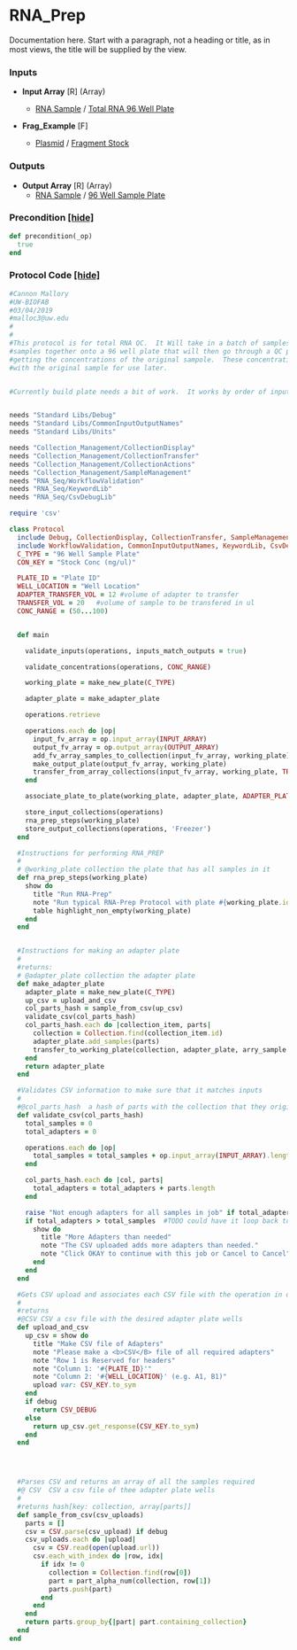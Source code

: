 # RNA_Prep

Documentation here. Start with a paragraph, not a heading or title, as in most views, the title will be supplied by the view.
### Inputs


- **Input Array** [R] (Array) 
  - <a href='#' onclick='easy_select("Sample Types", "RNA Sample")'>RNA Sample</a> / <a href='#' onclick='easy_select("Containers", "Total RNA 96 Well Plate")'>Total RNA 96 Well Plate</a>

- **Frag_Example** [F]  
  - <a href='#' onclick='easy_select("Sample Types", "Plasmid")'>Plasmid</a> / <a href='#' onclick='easy_select("Containers", "Fragment Stock")'>Fragment Stock</a>



### Outputs


- **Output Array** [R] (Array) 
  - <a href='#' onclick='easy_select("Sample Types", "RNA Sample")'>RNA Sample</a> / <a href='#' onclick='easy_select("Containers", "96 Well Sample Plate")'>96 Well Sample Plate</a>

### Precondition <a href='#' id='precondition'>[hide]</a>
```ruby
def precondition(_op)
  true
end
```

### Protocol Code <a href='#' id='protocol'>[hide]</a>
```ruby
#Cannon Mallory
#UW-BIOFAB
#03/04/2019
#malloc3@uw.edu
#
#
#This protocol is for total RNA QC.  It Will take in a batch of samples, replate these
#samples together onto a 96 well plate that will then go through a QC protocols including
#getting the concentrations of the original sampole.  These concentrations will then be associated
#with the original sample for use later.


#Currently build plate needs a bit of work.  It works by order of input array and not by order of sample location on plate


needs "Standard Libs/Debug"
needs "Standard Libs/CommonInputOutputNames"
needs "Standard Libs/Units"

needs "Collection_Management/CollectionDisplay"
needs "Collection_Management/CollectionTransfer"
needs "Collection_Management/CollectionActions"
needs "Collection_Management/SampleManagement"
needs "RNA_Seq/WorkflowValidation"
needs "RNA_Seq/KeywordLib"
needs "RNA_Seq/CsvDebugLib"

require 'csv'

class Protocol
  include Debug, CollectionDisplay, CollectionTransfer, SampleManagement, CollectionActions
  include WorkflowValidation, CommonInputOutputNames, KeywordLib, CsvDebugLib
  C_TYPE = "96 Well Sample Plate"
  CON_KEY = "Stock Conc (ng/ul)"

  PLATE_ID = "Plate ID"
  WELL_LOCATION = "Well Location"
  ADAPTER_TRANSFER_VOL = 12 #volume of adapter to transfer
  TRANSFER_VOL = 20   #volume of sample to be transfered in ul
  CONC_RANGE = (50...100)


  def main

    validate_inputs(operations, inputs_match_outputs = true)

    validate_concentrations(operations, CONC_RANGE)

    working_plate = make_new_plate(C_TYPE)

    adapter_plate = make_adapter_plate

    operations.retrieve

    operations.each do |op|
      input_fv_array = op.input_array(INPUT_ARRAY)
      output_fv_array = op.output_array(OUTPUT_ARRAY)
      add_fv_array_samples_to_collection(input_fv_array, working_plate)
      make_output_plate(output_fv_array, working_plate)
      transfer_from_array_collections(input_fv_array, working_plate, TRANSFER_VOL)
    end

    associate_plate_to_plate(working_plate, adapter_plate, ADAPTER_PLATE, ADAPTER)

    store_input_collections(operations)
    rna_prep_steps(working_plate)
    store_output_collections(operations, 'Freezer')
  end

  #Instructions for performing RNA_PREP
  #
  # @working_plate collection the plate that has all samples in it
  def rna_prep_steps(working_plate)
    show do
      title "Run RNA-Prep"
      note "Run typical RNA-Prep Protocol with plate #{working_plate.id}"
      table highlight_non_empty(working_plate)
    end
  end


  #Instructions for making an adapter plate
  #
  #returns:
  # @adapter_plate collection the adapter plate
  def make_adapter_plate
    adapter_plate = make_new_plate(C_TYPE)
    up_csv = upload_and_csv
    col_parts_hash = sample_from_csv(up_csv)
    validate_csv(col_parts_hash)
    col_parts_hash.each do |collection_item, parts|
      collection = Collection.find(collection_item.id)
      adapter_plate.add_samples(parts)
      transfer_to_working_plate(collection, adapter_plate, arry_sample = parts, ADAPTER_TRANSFER_VOL)
    end
    return adapter_plate
  end

  #Validates CSV information to make sure that it matches inputs
  #
  #@col_parts_hash  a hash of parts with the collection that they originate in as the key
  def validate_csv(col_parts_hash)
    total_samples = 0
    total_adapters = 0

    operations.each do |op|
      total_samples = total_samples + op.input_array(INPUT_ARRAY).length
    end

    col_parts_hash.each do |col, parts|
      total_adapters = total_adapters + parts.length
    end

    raise "Not enough adapters for all samples in job" if total_adapters < total_samples #TODO loop back to upload
    if total_adapters > total_samples  #TODO could have it loop back to upload here too
      show do 
        title "More Adapters than needed"
        note "The CSV uploaded adds more adapters than needed."
        note "Click OKAY to continue with this job or Cancel to Cancel"
      end
    end
  end

  #Gets CSV upload and associates each CSV file with the operation in question
  #
  #returns
  #@CSV CSV a csv file with the desired adapter plate wells
  def upload_and_csv
    up_csv = show do
      title "Make CSV file of Adapters"
      note "Please make a <b>CSV</B> file of all required adapters"
      note "Row 1 is Reserved for headers"
      note "Column 1: '#{PLATE_ID}'"
      note "Column 2: '#{WELL_LOCATION}' (e.g. A1, B1)"
      upload var: CSV_KEY.to_sym
    end
    if debug
      return CSV_DEBUG
    else
      return up_csv.get_response(CSV_KEY.to_sym)
    end
  end




  #Parses CSV and returns an array of all the samples required
  #@ CSV  CSV a csv file of thee adapter plate wells
  #
  #returns hash[key: collection, array[parts]]
  def sample_from_csv(csv_uploads)
    parts = []
    csv = CSV.parse(csv_upload) if debug
    csv_uploads.each do |upload|
      csv = CSV.read(open(upload.url))
      csv.each_with_index do |row, idx|
        if idx != 0
          collection = Collection.find(row[0])
          part = part_alpha_num(collection, row[1])
          parts.push(part)
        end
      end
    end
    return parts.group_by{|part| part.containing_collection}
  end
end

```
